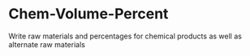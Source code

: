 # Chem-Volume-Percent
Write raw materials and percentages for chemical products as well as alternate raw materials

